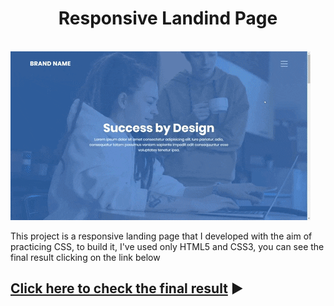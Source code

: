 <h1 align="center"> Responsive Landind Page</h1>

&nbsp;&nbsp;&nbsp;&nbsp;&nbsp;&nbsp;&nbsp;&nbsp;&nbsp;
&nbsp;&nbsp;&nbsp;&nbsp;&nbsp;&nbsp;&nbsp;&nbsp;&nbsp;
&nbsp;&nbsp;&nbsp;&nbsp;&nbsp;&nbsp;&nbsp;&nbsp;&nbsp;
&nbsp;&nbsp;&nbsp;&nbsp;&nbsp;&nbsp;&nbsp;&nbsp;&nbsp;
&nbsp;&nbsp;&nbsp;&nbsp;&nbsp;&nbsp;&nbsp;&nbsp;&nbsp;
&nbsp;&nbsp;&nbsp;&nbsp;&nbsp;&nbsp;&nbsp;&nbsp;&nbsp;
![](Preview.gif)

This project is a responsive landing page that I developed with the aim of practicing CSS, to build it, I've used only HTML5 and CSS3, you can see the final result clicking on the link below

## [Click here to check the final result](https://tiagodiass.github.io/responsive-website) :arrow_forward:

